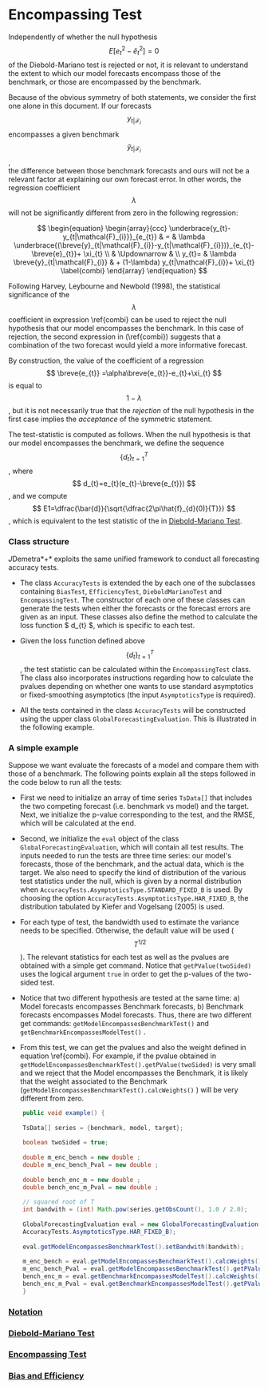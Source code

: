 # Encompassing Test 

Independently of whether the null hypothesis $$ E[e^2_{t}-\breve{e}^2_{t}]=0 $$  of the 
Diebold-Mariano test is rejected or not, it is relevant 
to understand the extent to which our model forecasts encompass those of the benchmark, 
or those are encompassed by the benchmark.  

Because of the obvious symmetry of both statements, we consider the first one alone in this document. 
If our forecasts $$ y_{t|\mathcal{F}_{i}} $$ 
encompasses a given benchmark 
$$ \breve{y}_{t|\mathcal{F}_{i}} $$ ,  
the difference between those benchmark forecasts and ours will not be a relevant factor 
at explaining our own forecast error. In other words, the regression coefficient $$ \lambda $$ 
will not be significantly different from zero in the following regression:

$$
\begin{equation}
\begin{array}{ccc}
  \underbrace{y_{t}-y_{t|\mathcal{F}_{i}}}_{e_{t}}  &   =   &   \lambda \underbrace{(\breve{y}_{t|\mathcal{F}_{i}}-y_{t|\mathcal{F}_{i}})}_{e_{t}-\breve{e}_{t}}+ \xi_{t}     \\
&   \Updownarrow    & \\
   y_{t}=  &   \lambda \breve{y}_{t|\mathcal{F}_{i}}  &    + (1-\lambda) y_{t|\mathcal{F}_{i}}+ \xi_{t}   \label{combi}
\end{array}
\end{equation}
$$


Following Harvey, Leybourne and Newbold (1998), the statistical significance 
of the $$ \lambda $$ coefficient in expression \ref{combi} can be used to reject 
the null hypothesis that our model encompasses the benchmark. In this case of rejection, 
the second expression in (\ref{combi}) suggests that a combination of the two forecast would yield a 
more informative forecast. 

By construction, the value of the coefficient of a regression 
$$ \breve{e_{t}} =\alpha\breve{e_{t}}-e_{t}+\xi_{t} $$ is equal to $$ 1-\lambda $$, 
but it is not necessarily true that the *rejection* of the 
null hypothesis in the first case implies the *acceptance*  of the symmetric statement.

The test-statistic is computed as follows. When the null hypothesis is that our model encompasses the benchmark, we define the sequence 
$$ \{d_{t}\}^{T}_{t=1} $$ , where $$ d_{t}=e_{t}(e_{t}-\breve{e_{t}}) $$ , and we 
compute $$ E1=\dfrac{\bar{d}}{\sqrt{\dfrac{2\pi\hat{f}_{d}(0)}{T}}} $$ , which is equivalent to the test statistic of the  in
[Diebold-Mariano Test](dmtest.md).  

### Class structure
*J*Demetra*+* exploits the same unified framework 
to conduct all forecasting accuracy tests.  

- The class `AccuracyTests` is extended the by each one of the subclasses containing 
`BiasTest`, `EfficiencyTest`, `DieboldMarianoTest` and `EncompassingTest`. 
The constructor of each one of these classes can generate the tests 
when either the forecasts or the forecast errors are given as an input. 
These classes also define the method to calculate the loss function $ d_{t} $, 
which is specific to each test.  

- Given the loss function defined above $$ \{d_{t}\}^{T}_{t=1} $$,  the test statistic can be
calculated within the `EncompassingTest` class. The class also incorporates instructions regarding 
how to calculate the pvalues  depending on whether one wants to use standard asymptotics or 
fixed-smoothing asymptotics (the input `AsymptoticsType` is required). 

- All the tests contained in the class `AccuracyTests` will be constructed using the upper class `GlobalForecastingEvaluation`. This is
illustrated in the following example.

### A simple example
Suppose we want evaluate the forecasts of a model and compare them with 
those of a benchmark. The following points explain all the steps 
followed in the code below to run all the tests:

- First we need to initialize an array of time series  `TsData[]` that includes 
the two competing forecast (i.e. benchmark vs model) and the target. Next, we initialize the p-value corresponding 
to the test, and the RMSE, which will be calculated at the end. 	
- Second, we initialize the `eval` object of the class `GlobalForecastingEvaluation`, 
which will contain all test results. The inputs needed to run the tests are three time series: our model's forecasts, 
those of the benchmark, and the actual data, which is the target. We also need to specify the kind of 
distribution of the various test statistics under the null, which is given by a normal distribution when 
`AccuracyTests.AsymptoticsType.STANDARD_FIXED_B` is used. By choosing the option 
`AccuracyTests.AsymptoticsType.HAR_FIXED_B`, the distribution tabulated by Kiefer and Vogelsang (2005) is used. 
- For each type of test, the bandwidth used to estimate the variance needs to be specified. 
Otherwise, the default value will be used ($$ T^{1/2} $$). The relevant statistics for each test as well as the 
pvalues are obtained with a simple get command. Notice that `getPValue(twoSided)`  uses the logical argument 
`true` in order to get the p-values of the two-sided test.

- Notice that two different hypothesis are tested at the same time: a) Model forecasts encompasses Benchmark forecasts, b) Benchmark forecasts encompasses Model forecasts.
Thus, there are two different get commands:  `getModelEncompassesBenchmarkTest()` and `getBenchmarkEncompassesModelTest()` . 

- From this test, we can get the pvalues and also the weight defined in 
equation \ref{combi}. For example, if the pvalue obtained in 
`getModelEncompassesBenchmarkTest().getPValue(twoSided)` is very small and we reject 
that the Model encompasses the Benchmark, it is likely that the weight associated 
to the Benchmark (`getModelEncompassesBenchmarkTest().calcWeights()` ) will be very different from zero.


``` java
    public void example() {
    
    TsData[] series = {benchmark, model, target};
    
    boolean twoSided = true;
  
    double m_enc_bench = new double ;
    double m_enc_bench_Pval = new double ;
   
    double bench_enc_m = new double ;
    double bench_enc_m_Pval = new double ;
    
    // squared root of T
    int bandwith = (int) Math.pow(series.getObsCount(), 1.0 / 2.0);
    
    GlobalForecastingEvaluation eval = new GlobalForecastingEvaluation(model, benchmark, target,
    AccuracyTests.AsymptoticsType.HAR_FIXED_B);
   
    eval.getModelEncompassesBenchmarkTest().setBandwith(bandwith);
   
    m_enc_bench = eval.getModelEncompassesBenchmarkTest().calcWeights();
    m_enc_bench_Pval = eval.getModelEncompassesBenchmarkTest().getPValue(twoSided);
    bench_enc_m = eval.getBenchmarkEncompassesModelTest().calcWeights();
    bench_enc_m_Pval = eval.getBenchmarkEncompassesModelTest().getPValue(twoSided);
    }
```
	
	
  
### [Notation](notation.md)
### [Diebold-Mariano Test](dmtest.md)
### [Encompassing Test](encompassing.md)
### [Bias and Efficiency](bias.md)
 